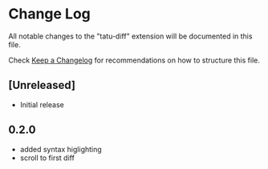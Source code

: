 # Change Log

All notable changes to the "tatu-diff" extension will be documented in this file.

Check [Keep a Changelog](http://keepachangelog.com/) for recommendations on how to structure this file.

## [Unreleased]

- Initial release

## 0.2.0

- added syntax higlighting
- scroll to first diff